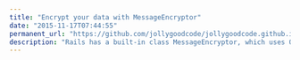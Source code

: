 ```yaml
---
title: "Encrypt your data with MessageEncryptor"
date: "2015-11-17T07:44:55"
permanent_url: "https://github.com/jollygoodcode/jollygoodcode.github.io/issues/10"
description: "Rails has a built-in class MessageEncryptor, which uses OpenSSL::Cipher to perform encryption."
---
```

